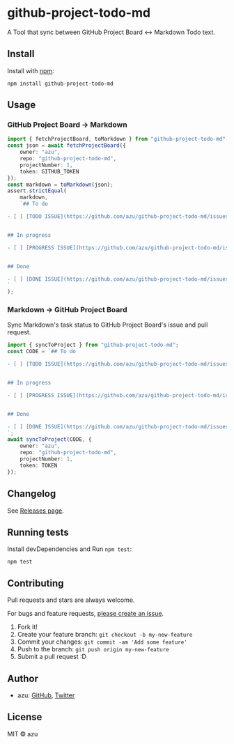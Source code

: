 # github-project-todo-md

A Tool that sync between GitHub Project Board &lt;-&gt; Markdown Todo text.

## Install

Install with [npm](https://www.npmjs.com/):

    npm install github-project-todo-md

## Usage

### GitHub Project Board → Markdown

```ts
import { fetchProjectBoard, toMarkdown } from "github-project-todo-md";
const json = await fetchProjectBoard({
    owner: "azu",
    repo: "github-project-todo-md",
    projectNumber: 1,
    token: GITHUB_TOKEN
});
const markdown = toMarkdown(json);
assert.strictEqual(
    markdown,
    `## To do

- [ ] [TODO ISSUE](https://github.com/azu/github-project-todo-md/issues/4)


## In progress

- [ ] [PROGRESS ISSUE](https://github.com/azu/github-project-todo-md/issues/3)


## Done

- [ ] [DONE ISSUE](https://github.com/azu/github-project-todo-md/issues/5)
`
);

```

### Markdown → GitHub Project Board

Sync Markdown's task status to GitHub Project Board's issue and pull request.

```ts
import { syncToProject } from "github-project-todo-md";
const CODE = `## To do

- [ ] [TODO ISSUE](https://github.com/azu/github-project-todo-md/issues/4)


## In progress

- [ ] [PROGRESS ISSUE](https://github.com/azu/github-project-todo-md/issues/3)


## Done

- [ ] [DONE ISSUE](https://github.com/azu/github-project-todo-md/issues/5)
`;
await syncToProject(CODE, {
    owner: "azu",
    repo: "github-project-todo-md",
    projectNumber: 1,
    token: TOKEN
});
```

## Changelog

See [Releases page](https://github.com/azu/github-project-todo-md/releases).

## Running tests

Install devDependencies and Run `npm test`:

    npm test

## Contributing

Pull requests and stars are always welcome.

For bugs and feature requests, [please create an issue](https://github.com/azu/github-project-todo-md/issues).

1. Fork it!
2. Create your feature branch: `git checkout -b my-new-feature`
3. Commit your changes: `git commit -am 'Add some feature'`
4. Push to the branch: `git push origin my-new-feature`
5. Submit a pull request :D

## Author

- azu: [GitHub](https://github.com/azu), [Twitter](https://twitter.com/azu_re)

## License

MIT © azu
